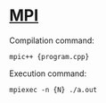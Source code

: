 # [MPI](https://youtube.com/playlist?list=PLVpR6LYatzhKjfwwm5nZUDeQ-YPc_pGs3)

Compilation command:
```
mpic++ {program.cpp}
```

Execution command:
```
mpiexec -n {N} ./a.out
```
